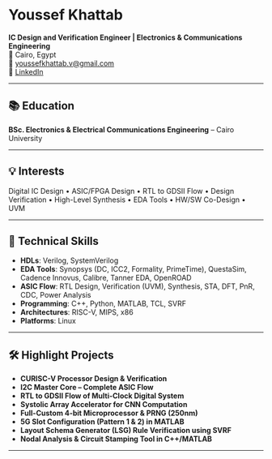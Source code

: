 # Youssef Khattab  
**IC Design and Verification Engineer | Electronics & Communications Engineering**  
📍 Cairo, Egypt  
📧 [youssefkhattab.v@gmail.com](mailto:youssefkhattab.v@gmail.com)  
🔗 [LinkedIn](https://www.linkedin.com/in/youssefkhattabVLSI)  

---

## 📚 Education  
**BSc. Electronics & Electrical Communications Engineering** – Cairo University  

---

## 💡 Interests  
Digital IC Design • ASIC/FPGA Design • RTL to GDSII Flow • Design Verification • High-Level Synthesis • EDA Tools • HW/SW Co-Design • UVM

---

## 🧠 Technical Skills  

- **HDLs**: Verilog, SystemVerilog 
- **EDA Tools**: Synopsys (DC, ICC2, Formality, PrimeTime), QuestaSim, Cadence Innovus, Calibre, Tanner EDA, OpenROAD  
- **ASIC Flow**: RTL Design, Verification (UVM), Synthesis, STA, DFT, PnR, CDC, Power Analysis  
- **Programming**: C++, Python, MATLAB, TCL, SVRF  
- **Architectures**: RISC-V, MIPS, x86  
- **Platforms**: Linux  

---

## 🛠️ Highlight Projects  

- **CURISC-V Processor Design & Verification**  
- **I2C Master Core – Complete ASIC Flow**  
- **RTL to GDSII Flow of Multi-Clock Digital System**  
- **Systolic Array Accelerator for CNN Computation**  
- **Full-Custom 4-bit Microprocessor & PRNG (250nm)**  
- **5G Slot Configuration (Pattern 1 & 2) in MATLAB**  
- **Layout Schema Generator (LSG) Rule Verification using SVRF**  
- **Nodal Analysis & Circuit Stamping Tool in C++/MATLAB**  

---



